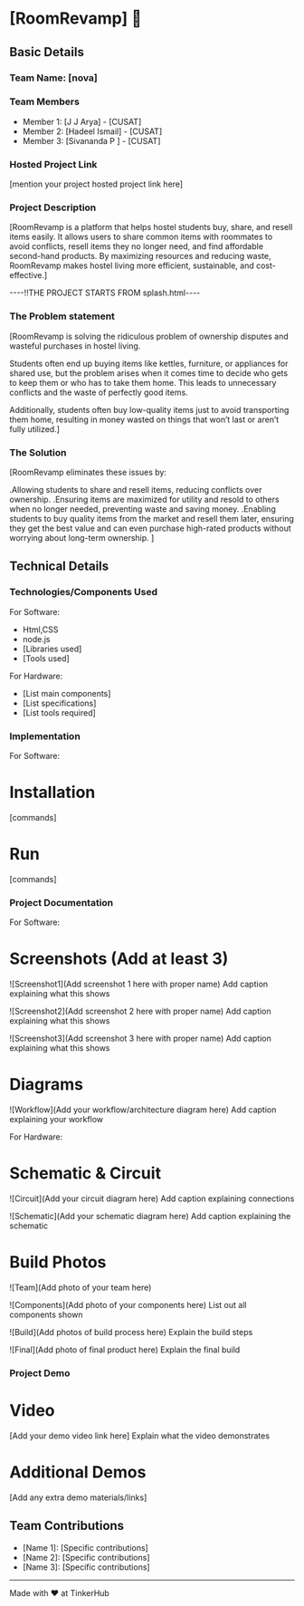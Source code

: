 # [RoomRevamp] 🎯


## Basic Details
### Team Name: [nova]


### Team Members
- Member 1: [J J Arya] - [CUSAT]
- Member 2: [Hadeel Ismail] - [CUSAT]
- Member 3: [Sivananda P ] - [CUSAT]

### Hosted Project Link
[mention your project hosted project link here]

### Project Description
[RoomRevamp is a platform that helps hostel students buy, share, and resell items easily. It allows users to share common items with roommates to avoid conflicts, resell items they no longer need, and find affordable second-hand products. By maximizing resources and reducing waste, RoomRevamp makes hostel living more efficient, sustainable, and cost-effective.]

----!!THE PROJECT STARTS FROM splash.html----

### The Problem statement
[RoomRevamp is solving the ridiculous problem of ownership disputes and wasteful purchases in hostel living. 

Students often end up buying items like kettles, furniture, or appliances for shared use, but the problem arises when it comes time to decide who gets to keep them or who has to take them home. This leads to unnecessary conflicts and the waste of perfectly good items. 

Additionally, students often buy low-quality items just to avoid transporting them home, resulting in money wasted on things that won’t last or aren’t fully utilized.]

### The Solution
[RoomRevamp eliminates these issues by:

.Allowing students to share and resell items, reducing conflicts over ownership.
.Ensuring items are maximized for utility and resold to others when no longer needed, preventing waste and saving money.
.Enabling students to buy quality items from the market and resell them later,  ensuring they get the best value and can even purchase high-rated products without worrying about long-term ownership.
]

## Technical Details
### Technologies/Components Used
For Software:
- Html,CSS
- node.js
- [Libraries used]
- [Tools used]

For Hardware:
- [List main components]
- [List specifications]
- [List tools required]

### Implementation
For Software:
# Installation
[commands]

# Run
[commands]

### Project Documentation
For Software:

# Screenshots (Add at least 3)
![Screenshot1](Add screenshot 1 here with proper name)
Add caption explaining what this shows

![Screenshot2](Add screenshot 2 here with proper name)
Add caption explaining what this shows

![Screenshot3](Add screenshot 3 here with proper name)
Add caption explaining what this shows

# Diagrams
![Workflow](Add your workflow/architecture diagram here)
Add caption explaining your workflow

For Hardware:

# Schematic & Circuit
![Circuit](Add your circuit diagram here)
Add caption explaining connections

![Schematic](Add your schematic diagram here)
Add caption explaining the schematic

# Build Photos
![Team](Add photo of your team here)


![Components](Add photo of your components here)
List out all components shown

![Build](Add photos of build process here)
Explain the build steps

![Final](Add photo of final product here)
Explain the final build

### Project Demo
# Video
[Add your demo video link here]
Explain what the video demonstrates

# Additional Demos
[Add any extra demo materials/links]

## Team Contributions
- [Name 1]: [Specific contributions]
- [Name 2]: [Specific contributions]
- [Name 3]: [Specific contributions]

---
Made with ❤️ at TinkerHub